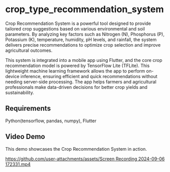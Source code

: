 # crop_type_recommendation_system

Crop Recommendation System is a powerful tool designed to provide tailored crop suggestions based on various environmental and soil parameters. By analyzing key factors such as Nitrogen (N), Phosphorus (P), Potassium (K), temperature, humidity, pH levels, and rainfall, the system delivers precise recommendations to optimize crop selection and improve agricultural outcomes.

This system is integrated into a mobile app using Flutter, and the core crop recommendation model is powered by TensorFlow Lite (TFLite). This lightweight machine learning framework allows the app to perform on-device inference, ensuring efficient and quick recommendations without needing server-side processing. The app helps farmers and agricultural professionals make data-driven decisions for better crop yields and sustainability.

## Requirements

Python(tensorflow, pandas, numpy), Flutter

## Video Demo
This demo showcases the Crop Recommendation System in action.

[https://github.com/user-attachments/assets/Screen Recording 2024-09-06 172331.mp4](https://github.com/user-attachments/assets/c683acf7-76f2-4b33-8c24-a350fffb4cf9)

